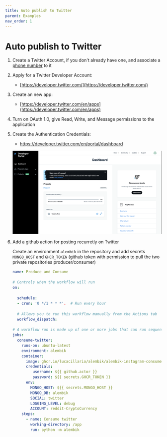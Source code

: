```yaml
---
title: Auto publish to Twitter
parent: Examples
nav_order: 1
---
```


# Auto publish to Twitter

1. Create a Twitter Account, if you don't already have one, and associate a [phone number](https://twitter.com/settings/phone) to it

2. Apply for a Twitter Developer Account: 

    - [https://developer.twitter.com/](https://developer.twitter.com/)
    
3. Create an new app:

    - [https://developer.twitter.com/en/apps](https://developer.twitter.com/en/apps)
   
4. Turn on OAuth 1.0, give Read, Write, and Message permissions to the application
    
5. Create the Authentication Credentials:

    - [https://developer.twitter.com/en/portal/dashboard ](https://developer.twitter.com/en/portal/dashboard )
 
    ![](./assets/credentials.png)
    
6. Add a github action for posting recurretly on Twitter

    Create an environment `alembik` in the repository and add secrets `MONGO_HOST` and `GHCR_TOKEN` (github token with permission to pull the two private repositories producer/consumer)

    ```yml
    name: Produce and Consume

    # Controls when the workflow will run
    on:

      schedule:
      - cron: '0 */1 * * *'.  # Run every hour

      # Allows you to run this workflow manually from the Actions tab
      workflow_dispatch:

    # A workflow run is made up of one or more jobs that can run sequentially or in parallel
    jobs:
      consume-twitter:
        runs-on: ubuntu-latest
        environment: alembik
        container:
          image: ghcr.io/lucacillario/alembik/alembik-instagram-consumer
          credentials:
             username: ${{ github.actor }}
             password: ${{ secrets.GHCR_TOKEN }}
          env:
            MONGO_HOST: ${{ secrets.MONGO_HOST }}
            MONGO_DB: alembik
            SOCIAL: twitter
            LOGGING_LEVEL: debug
            ACCOUNT: reddit-CryptoCurrency
        steps:
          - name: Consume twitter
            working-directory: /app
            run: python -m alembik
    ```
